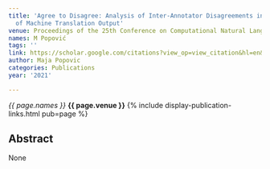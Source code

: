 ```yaml
---
title: 'Agree to Disagree: Analysis of Inter-Annotator Disagreements in Human Evaluation
  of Machine Translation Output'
venue: Proceedings of the 25th Conference on Computational Natural Language …, 2021
names: M Popović
tags: ''
link: https://scholar.google.com/citations?view_op=view_citation&hl=en&user=KdAV2Y0AAAAJ&pagesize=100&sortby=pubdate&citation_for_view=KdAV2Y0AAAAJ:ZuybSZzF8UAC
author: Maja Popovic
categories: Publications
year: '2021'

---
```


*{{ page.names }}*
**{{ page.venue }}**
{% include display-publication-links.html pub=page %}
## Abstract

None